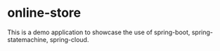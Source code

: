 # online-store
This is a demo application to showcase the use of spring-boot, spring-statemachine, spring-cloud.
